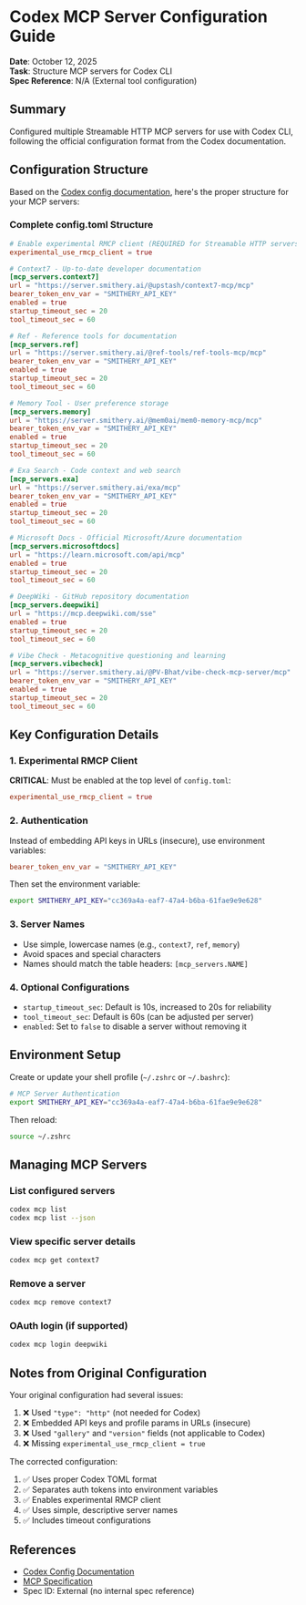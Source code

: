 # Codex MCP Server Configuration Guide

**Date**: October 12, 2025  
**Task**: Structure MCP servers for Codex CLI  
**Spec Reference**: N/A (External tool configuration)

## Summary

Configured multiple Streamable HTTP MCP servers for use with Codex CLI, following the official configuration format from the Codex documentation.

## Configuration Structure

Based on the [Codex config documentation](https://github.com/openai/codex/blob/main/docs/config.md#connecting-to-mcp-servers), here's the proper structure for your MCP servers:

### Complete config.toml Structure

```toml
# Enable experimental RMCP client (REQUIRED for Streamable HTTP servers)
experimental_use_rmcp_client = true

# Context7 - Up-to-date developer documentation
[mcp_servers.context7]
url = "https://server.smithery.ai/@upstash/context7-mcp/mcp"
bearer_token_env_var = "SMITHERY_API_KEY"
enabled = true
startup_timeout_sec = 20
tool_timeout_sec = 60

# Ref - Reference tools for documentation
[mcp_servers.ref]
url = "https://server.smithery.ai/@ref-tools/ref-tools-mcp/mcp"
bearer_token_env_var = "SMITHERY_API_KEY"
enabled = true
startup_timeout_sec = 20
tool_timeout_sec = 60

# Memory Tool - User preference storage
[mcp_servers.memory]
url = "https://server.smithery.ai/@mem0ai/mem0-memory-mcp/mcp"
bearer_token_env_var = "SMITHERY_API_KEY"
enabled = true
startup_timeout_sec = 20
tool_timeout_sec = 60

# Exa Search - Code context and web search
[mcp_servers.exa]
url = "https://server.smithery.ai/exa/mcp"
bearer_token_env_var = "SMITHERY_API_KEY"
enabled = true
startup_timeout_sec = 20
tool_timeout_sec = 60

# Microsoft Docs - Official Microsoft/Azure documentation
[mcp_servers.microsoftdocs]
url = "https://learn.microsoft.com/api/mcp"
enabled = true
startup_timeout_sec = 20
tool_timeout_sec = 60

# DeepWiki - GitHub repository documentation
[mcp_servers.deepwiki]
url = "https://mcp.deepwiki.com/sse"
enabled = true
startup_timeout_sec = 20
tool_timeout_sec = 60

# Vibe Check - Metacognitive questioning and learning
[mcp_servers.vibecheck]
url = "https://server.smithery.ai/@PV-Bhat/vibe-check-mcp-server/mcp"
bearer_token_env_var = "SMITHERY_API_KEY"
enabled = true
startup_timeout_sec = 20
tool_timeout_sec = 60
```

## Key Configuration Details

### 1. Experimental RMCP Client
**CRITICAL**: Must be enabled at the top level of `config.toml`:
```toml
experimental_use_rmcp_client = true
```

### 2. Authentication
Instead of embedding API keys in URLs (insecure), use environment variables:

```toml
bearer_token_env_var = "SMITHERY_API_KEY"
```

Then set the environment variable:
```bash
export SMITHERY_API_KEY="cc369a4a-eaf7-47a4-b6ba-61fae9e9e628"
```

### 3. Server Names
- Use simple, lowercase names (e.g., `context7`, `ref`, `memory`)
- Avoid spaces and special characters
- Names should match the table headers: `[mcp_servers.NAME]`

### 4. Optional Configurations
- `startup_timeout_sec`: Default is 10s, increased to 20s for reliability
- `tool_timeout_sec`: Default is 60s (can be adjusted per server)
- `enabled`: Set to `false` to disable a server without removing it

## Environment Setup

Create or update your shell profile (`~/.zshrc` or `~/.bashrc`):

```bash
# MCP Server Authentication
export SMITHERY_API_KEY="cc369a4a-eaf7-47a4-b6ba-61fae9e9e628"
```

Then reload:
```bash
source ~/.zshrc
```

## Managing MCP Servers

### List configured servers
```bash
codex mcp list
codex mcp list --json
```

### View specific server details
```bash
codex mcp get context7
```

### Remove a server
```bash
codex mcp remove context7
```

### OAuth login (if supported)
```bash
codex mcp login deepwiki
```

## Notes from Original Configuration

Your original configuration had several issues:
1. ❌ Used `"type": "http"` (not needed for Codex)
2. ❌ Embedded API keys and profile params in URLs (insecure)
3. ❌ Used `"gallery"` and `"version"` fields (not applicable to Codex)
4. ❌ Missing `experimental_use_rmcp_client = true`

The corrected configuration:
1. ✅ Uses proper Codex TOML format
2. ✅ Separates auth tokens into environment variables
3. ✅ Enables experimental RMCP client
4. ✅ Uses simple, descriptive server names
5. ✅ Includes timeout configurations

## References

- [Codex Config Documentation](https://github.com/openai/codex/blob/main/docs/config.md)
- [MCP Specification](https://modelcontextprotocol.io/specification/2025-06-18/basic/transports#streamable-http)
- Spec ID: External (no internal spec reference)
